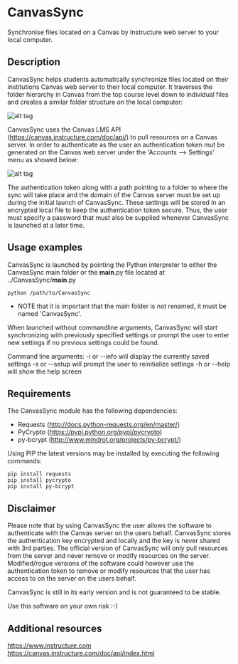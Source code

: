 # CanvasSync
Synchronise files located on a Canvas by Instructure web server to your local computer.

Description
-----------
CanvasSync helps students automatically synchronize files located on their institutions Canvas web server
to their local computer. It traverses the folder hierarchy in Canvas from the top course level down to individual
files and creates a similar folder structure on the local computer:


![alt tag](https://cloud.githubusercontent.com/assets/12041524/22702853/63eaa498-ed62-11e6-9227-de5823cb39c6.png)


CanvasSync uses the Canvas LMS API (https://canvas.instructure.com/doc/api/) to pull resources on a Canvas server. In
order to authenticate as the user an authentication token mut be generated on the Canvas web server under the
'Accounts --> Settings' menu as showed below:


![alt tag](https://cloud.githubusercontent.com/assets/12041524/22701027/c25ccbd8-ed5c-11e6-9ace-c8687e124bc8.png)


The authentication token along with a path pointing to a folder to where the sync will take place and the domain
of the Canvas server must be set up during the initial launch of CanvasSync. These settings will be stored in an
encrypted local file to keep the authentication token secure. Thus, the user must specify a password that must also be
supplied whenever CanvasSync is launched at a later time.

Usage examples
--------------
CanvasSync is launched by pointing the Python interpreter to either the CanvasSync main folder or the __main__.py file
located at ../CanvasSync/__main__.py
```
python /path/to/CanvasSync
```
* NOTE that it is important that the main folder is not renamed, it must be named 'CanvasSync'.

When launched without commandline arguments, CanvasSync will start synchronizing with previously specified settings or
prompt the user to enter new settings if no previous settings could be found.

Command line arguments:
-i or --info will display the currently saved settings
-s or --setup will prompt the user to reinitialize settings
-h or --help will show the help screen


Requirements
------------
The CanvasSync module has the following dependencies:

- Requests  (http://docs.python-requests.org/en/master/)
- PyCrypto  (https://pypi.python.org/pypi/pycrypto)
- py-bcrypt (http://www.mindrot.org/projects/py-bcrypt/)

Using PIP the latest versions may be installed by executing the following commands:
```
pip install requests
pip install pycrypto
pip install py-bcrypt
```

Disclaimer
----------
Please note that by using CanvasSync the user allows the software to authenticate with the Canvas server on the users
behalf. CanvasSync stores the authentication key encrypted and locally and the key is never shared with 3rd parties.
The official version of CanvasSync will only pull resources from the server and never remove or modify resources on the
server. Modified/rogue versions of the software could however use the authentication token to remove or modify
resources that the user has access to on the server on the users behalf.

CanvasSync is still in its early version and is not guaranteed to be stable.

Use this software on your own risk :-)


Additional resources
--------------------
https://www.instructure.com
https://canvas.instructure.com/doc/api/index.html
